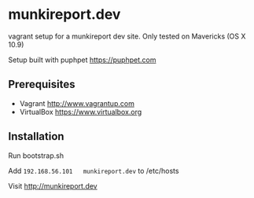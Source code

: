 munkireport.dev
===============

vagrant setup for a munkireport dev site. Only tested on Mavericks (OS X 10.9)

Setup built with puphpet https://puphpet.com

Prerequisites
---

* Vagrant http://www.vagrantup.com
* VirtualBox https://www.virtualbox.org

Installation
---

Run bootstrap.sh

Add ```192.168.56.101	munkireport.dev``` to /etc/hosts

Visit http://munkireport.dev

